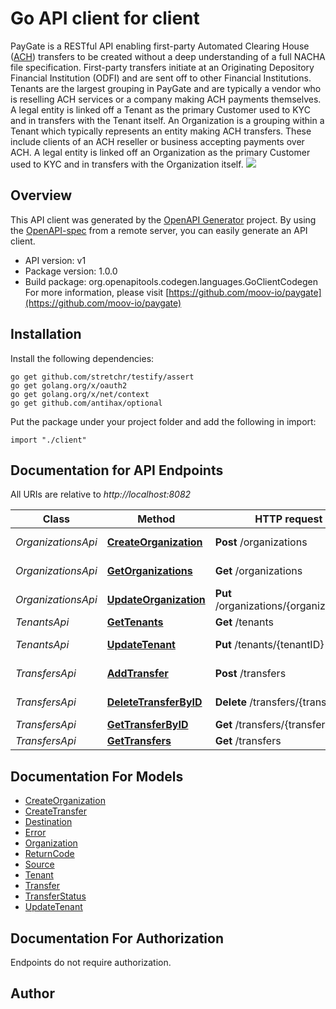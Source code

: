 # Go API client for client

PayGate is a RESTful API enabling first-party Automated Clearing House ([ACH](https://en.wikipedia.org/wiki/Automated_Clearing_House)) transfers to be created without a deep understanding of a full NACHA file specification. First-party transfers initiate at an Originating Depository Financial Institution (ODFI) and are sent off to other Financial Institutions.  Tenants are the largest grouping in PayGate and are typically a vendor who is reselling ACH services or a company making ACH payments themselves. A legal entity is linked off a Tenant as the primary Customer used to KYC and in transfers with the Tenant itself.  An Organization is a grouping within a Tenant which typically represents an entity making ACH transfers. These include clients of an ACH reseller or business accepting payments over ACH. A legal entity is linked off an Organization as the primary Customer used to KYC and in transfers with the Organization itself.  ![](https://raw.githubusercontent.com/adamdecaf/paygate/tenants-and-orgs/docs/images/tenant-in-paygate.png) 

## Overview
This API client was generated by the [OpenAPI Generator](https://openapi-generator.tech) project.  By using the [OpenAPI-spec](https://www.openapis.org/) from a remote server, you can easily generate an API client.

- API version: v1
- Package version: 1.0.0
- Build package: org.openapitools.codegen.languages.GoClientCodegen
For more information, please visit [https://github.com/moov-io/paygate](https://github.com/moov-io/paygate)

## Installation

Install the following dependencies:

```shell
go get github.com/stretchr/testify/assert
go get golang.org/x/oauth2
go get golang.org/x/net/context
go get github.com/antihax/optional
```

Put the package under your project folder and add the following in import:

```golang
import "./client"
```

## Documentation for API Endpoints

All URIs are relative to *http://localhost:8082*

Class | Method | HTTP request | Description
------------ | ------------- | ------------- | -------------
*OrganizationsApi* | [**CreateOrganization**](docs/OrganizationsApi.md#createorganization) | **Post** /organizations | Create Organization
*OrganizationsApi* | [**GetOrganizations**](docs/OrganizationsApi.md#getorganizations) | **Get** /organizations | Get Organizations
*OrganizationsApi* | [**UpdateOrganization**](docs/OrganizationsApi.md#updateorganization) | **Put** /organizations/{organizationID} | Update Organization
*TenantsApi* | [**GetTenants**](docs/TenantsApi.md#gettenants) | **Get** /tenants | Get Tenants
*TenantsApi* | [**UpdateTenant**](docs/TenantsApi.md#updatetenant) | **Put** /tenants/{tenantID} | Update Tenant
*TransfersApi* | [**AddTransfer**](docs/TransfersApi.md#addtransfer) | **Post** /transfers | Create Transfer
*TransfersApi* | [**DeleteTransferByID**](docs/TransfersApi.md#deletetransferbyid) | **Delete** /transfers/{transferID} | Delete Transfer
*TransfersApi* | [**GetTransferByID**](docs/TransfersApi.md#gettransferbyid) | **Get** /transfers/{transferID} | Get Transfer
*TransfersApi* | [**GetTransfers**](docs/TransfersApi.md#gettransfers) | **Get** /transfers | List Transfers


## Documentation For Models

 - [CreateOrganization](docs/CreateOrganization.md)
 - [CreateTransfer](docs/CreateTransfer.md)
 - [Destination](docs/Destination.md)
 - [Error](docs/Error.md)
 - [Organization](docs/Organization.md)
 - [ReturnCode](docs/ReturnCode.md)
 - [Source](docs/Source.md)
 - [Tenant](docs/Tenant.md)
 - [Transfer](docs/Transfer.md)
 - [TransferStatus](docs/TransferStatus.md)
 - [UpdateTenant](docs/UpdateTenant.md)


## Documentation For Authorization

 Endpoints do not require authorization.


## Author



